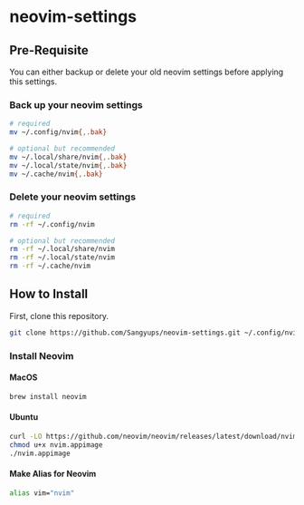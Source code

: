 # neovim-settings

## Pre-Requisite

You can either backup or delete your old neovim settings before applying this settings.

### Back up your neovim settings

```sh
# required
mv ~/.config/nvim{,.bak}

# optional but recommended
mv ~/.local/share/nvim{,.bak}
mv ~/.local/state/nvim{,.bak}
mv ~/.cache/nvim{,.bak}
```

### Delete your neovim settings

```sh
# required
rm -rf ~/.config/nvim

# optional but recommended
rm -rf ~/.local/share/nvim
rm -rf ~/.local/state/nvim
rm -rf ~/.cache/nvim
```

## How to Install

First, clone this repository.

```sh
git clone https://github.com/Sangyups/neovim-settings.git ~/.config/nvim
```

### Install Neovim

#### MacOS

```sh
brew install neovim
```

#### Ubuntu

```sh
curl -LO https://github.com/neovim/neovim/releases/latest/download/nvim.appimage
chmod u+x nvim.appimage
./nvim.appimage
```

#### Make Alias for Neovim

```sh
alias vim="nvim"
```
